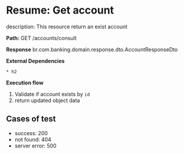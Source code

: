 # Resume: Get account 
description: This resource return an exist account

**Path:** GET /accounts/consult

**Response**
br.com.banking.domain.response.dto.AccountResponseDto

**External Dependencies**

	* h2
	
**Execution flow**

1. Validate if account exists by `id`
2. return updated object data

## Cases of test

* success: 200
* not found: 404
* server error: 500


